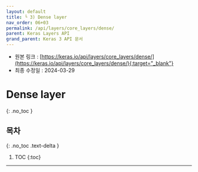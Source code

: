 ```yaml
---
layout: default
title: └ 3) Dense layer
nav_order: 06+03
permalink: /api/layers/core_layers/dense/
parent: Keras Layers API
grand_parent: Keras 3 API 문서
---
```


* 원본 링크 : [https://keras.io/api/layers/core_layers/dense/](https://keras.io/api/layers/core_layers/dense/){:target="_blank"}
* 최종 수정일 : 2024-03-29

# Dense layer
{: .no_toc }

## 목차
{: .no_toc .text-delta }

1. TOC
{:toc}

---
